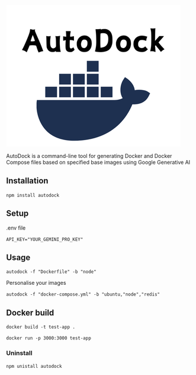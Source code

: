![AutoDock Logo](logo.png)

AutoDock is a command-line tool for generating Docker and Docker Compose files based on specified base images using Google Generative AI

## Installation

```
npm install autodock
```

## Setup

.env file
```
API_KEY="YOUR_GEMINI_PRO_KEY"
```

## Usage

```
autodock -f "Dockerfile" -b "node"
```
Personalise your images
```
autodock -f "docker-compose.yml" -b "ubuntu,"node","redis"
```

## Docker build

```
docker build -t test-app .
```
```
docker run -p 3000:3000 test-app
```

### Uninstall

```
npm unistall autodock
```



